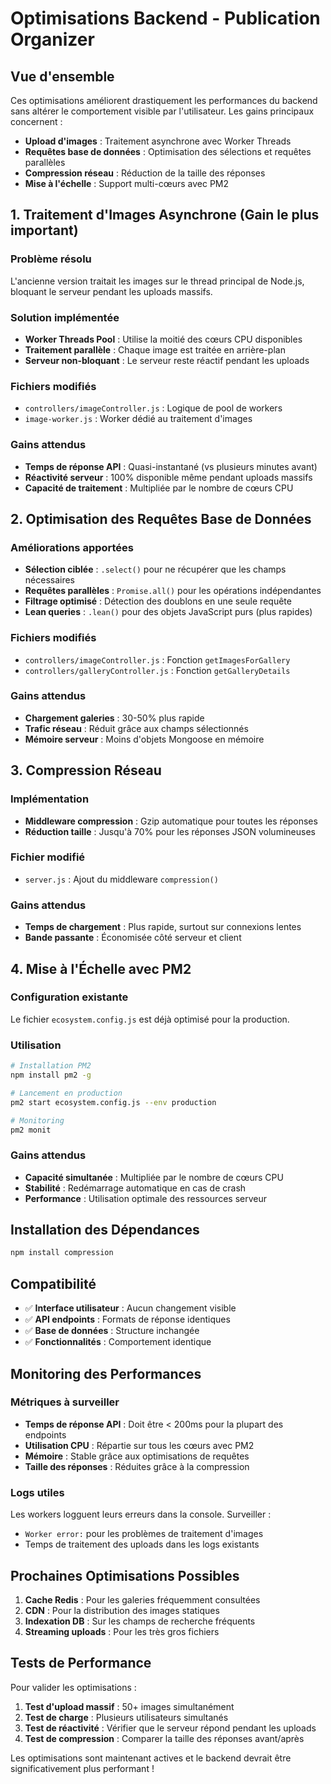 # Optimisations Backend - Publication Organizer

## Vue d'ensemble

Ces optimisations améliorent drastiquement les performances du backend sans altérer le comportement visible par l'utilisateur. Les gains principaux concernent :

- **Upload d'images** : Traitement asynchrone avec Worker Threads
- **Requêtes base de données** : Optimisation des sélections et requêtes parallèles
- **Compression réseau** : Réduction de la taille des réponses
- **Mise à l'échelle** : Support multi-cœurs avec PM2

## 1. Traitement d'Images Asynchrone (Gain le plus important)

### Problème résolu
L'ancienne version traitait les images sur le thread principal de Node.js, bloquant le serveur pendant les uploads massifs.

### Solution implémentée
- **Worker Threads Pool** : Utilise la moitié des cœurs CPU disponibles
- **Traitement parallèle** : Chaque image est traitée en arrière-plan
- **Serveur non-bloquant** : Le serveur reste réactif pendant les uploads

### Fichiers modifiés
- `controllers/imageController.js` : Logique de pool de workers
- `image-worker.js` : Worker dédié au traitement d'images

### Gains attendus
- **Temps de réponse API** : Quasi-instantané (vs plusieurs minutes avant)
- **Réactivité serveur** : 100% disponible même pendant uploads massifs
- **Capacité de traitement** : Multipliée par le nombre de cœurs CPU

## 2. Optimisation des Requêtes Base de Données

### Améliorations apportées
- **Sélection ciblée** : `.select()` pour ne récupérer que les champs nécessaires
- **Requêtes parallèles** : `Promise.all()` pour les opérations indépendantes
- **Filtrage optimisé** : Détection des doublons en une seule requête
- **Lean queries** : `.lean()` pour des objets JavaScript purs (plus rapides)

### Fichiers modifiés
- `controllers/imageController.js` : Fonction `getImagesForGallery`
- `controllers/galleryController.js` : Fonction `getGalleryDetails`

### Gains attendus
- **Chargement galeries** : 30-50% plus rapide
- **Trafic réseau** : Réduit grâce aux champs sélectionnés
- **Mémoire serveur** : Moins d'objets Mongoose en mémoire

## 3. Compression Réseau

### Implémentation
- **Middleware compression** : Gzip automatique pour toutes les réponses
- **Réduction taille** : Jusqu'à 70% pour les réponses JSON volumineuses

### Fichier modifié
- `server.js` : Ajout du middleware `compression()`

### Gains attendus
- **Temps de chargement** : Plus rapide, surtout sur connexions lentes
- **Bande passante** : Économisée côté serveur et client

## 4. Mise à l'Échelle avec PM2

### Configuration existante
Le fichier `ecosystem.config.js` est déjà optimisé pour la production.

### Utilisation
```bash
# Installation PM2
npm install pm2 -g

# Lancement en production
pm2 start ecosystem.config.js --env production

# Monitoring
pm2 monit
```

### Gains attendus
- **Capacité simultanée** : Multipliée par le nombre de cœurs CPU
- **Stabilité** : Redémarrage automatique en cas de crash
- **Performance** : Utilisation optimale des ressources serveur

## Installation des Dépendances

```bash
npm install compression
```

## Compatibilité

- ✅ **Interface utilisateur** : Aucun changement visible
- ✅ **API endpoints** : Formats de réponse identiques
- ✅ **Base de données** : Structure inchangée
- ✅ **Fonctionnalités** : Comportement identique

## Monitoring des Performances

### Métriques à surveiller
- **Temps de réponse API** : Doit être < 200ms pour la plupart des endpoints
- **Utilisation CPU** : Répartie sur tous les cœurs avec PM2
- **Mémoire** : Stable grâce aux optimisations de requêtes
- **Taille des réponses** : Réduites grâce à la compression

### Logs utiles
Les workers logguent leurs erreurs dans la console. Surveiller :
- `Worker error:` pour les problèmes de traitement d'images
- Temps de traitement des uploads dans les logs existants

## Prochaines Optimisations Possibles

1. **Cache Redis** : Pour les galeries fréquemment consultées
2. **CDN** : Pour la distribution des images statiques
3. **Indexation DB** : Sur les champs de recherche fréquents
4. **Streaming uploads** : Pour les très gros fichiers

## Tests de Performance

Pour valider les optimisations :

1. **Test d'upload massif** : 50+ images simultanément
2. **Test de charge** : Plusieurs utilisateurs simultanés
3. **Test de réactivité** : Vérifier que le serveur répond pendant les uploads
4. **Test de compression** : Comparer la taille des réponses avant/après

Les optimisations sont maintenant actives et le backend devrait être significativement plus performant !